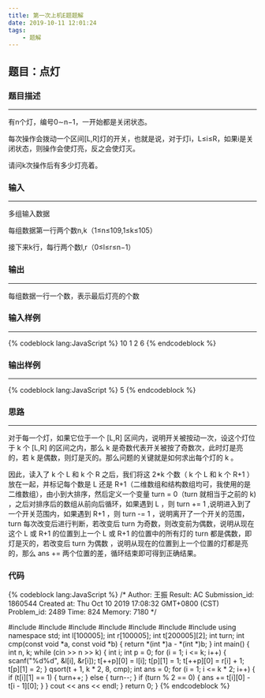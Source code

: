 ```yaml
---
title: 第一次上机E题题解
date: 2019-10-11 12:01:24
tags:
    - 题解
---
```


## 题目：点灯

### 题目描述
***
有n个灯，编号0∼n−1，一开始都是关闭状态。

每次操作会拨动一个区间[L,R]灯的开关，也就是说，对于灯i，L≤i≤R，如果i是关闭状态，则操作会使灯亮，反之会使灯灭。

请问k次操作后有多少灯亮着。

<!--more-->
### 输入
***
多组输入数据

每组数据第一行两个数n,k（1≤n≤109,1≤k≤105）

接下来k行，每行两个数l,r（0≤l≤r≤n−1）

### 输出
***
每组数据一行一个数，表示最后灯亮的个数

### 输入样例
***
{% codeblock lang:JavaScript %}
10 1
2 6
{% endcodeblock %}

### 输出样例
***
{% codeblock lang:JavaScript %}
5
{% endcodeblock %}

### 思路
***

对于每一个灯，如果它位于一个 [L,R] 区间内，说明开关被按动一次，设这个灯位于 k 个 [L,R] 的区间之内，那么 k 是奇数代表开关被按了奇数次，此时灯是亮的，若 k 是偶数，则灯是灭的。那么问题的关键就是如何求出每个灯的 k 。

因此，读入了 k 个 L 和 k 个 R 之后，我们将这 2*k 个数（ k 个 L 和 k 个 R+1 ）放在一起，并标记每个数是 L 还是 R+1（二维数组和结构数组均可，我使用的是二维数组），由小到大排序，然后定义一个变量 turn = 0（turn 就相当于之前的 k) ，之后对排序后的数组从前向后循环，如果遇到 L ，则 turn += 1 ,说明进入到了一个开关范围内，如果遇到 R+1 ，则 turn -= 1 ，说明离开了一个开关的范围，turn 每次改变后进行判断，若改变后 turn 为奇数，则改变前为偶数，说明从现在这个 L 或 R+1 的位置到上一个 L 或 R+1 的位置中的所有灯的 turn 都是偶数，即灯是灭的，若改变后 turn 为偶数 ，说明从现在的位置到上一个位置的灯都是亮的，那么 ans += 两个位置的差，循环结束即可得到正确结果。

### 代码

{% codeblock lang:JavaScript %}
/*
 Author: 王振
 Result: AC	Submission_id: 1860544
 Created at: Thu Oct 10 2019 17:08:32 GMT+0800 (CST)
 Problem_id: 2489	Time: 824	Memory: 7180
*/
 
#include <algorithm>
#include <cmath>
#include <cstdlib>
#include <cstring>
#include <iostream>
#include <queue>
#include <vector>
using namespace std;
int l[100005];
int r[100005];
int t[200005][2];
int turn;
int cmp(const void *a, const void *b) { return *(int *)a - *(int *)b; }
int main()
{
    int n, k;
    while (cin >> n >> k)
    {
        int i;
        int p = 0;
        for (i = 1; i <= k; i++)
        {
            scanf("%d%d", &l[i], &r[i]);
            t[++p][0] = l[i];
            t[p][1] = 1;
            t[++p][0] = r[i] + 1;
            t[p][1] = 2;
        }
        qsort(t + 1, k * 2, 8, cmp);
        int ans = 0;
        for (i = 1; i <= k * 2; i++)
        {
            if (t[i][1] == 1)
            {
                turn++;
            }
            else
            {
                turn--;
            }
            if (turn % 2 == 0)
            {
                ans += t[i][0] - t[i - 1][0];
            }
        }
        cout << ans << endl;
    }
    return 0;
}
{% endcodeblock %}